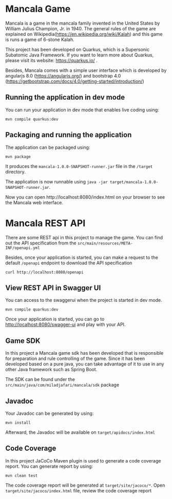 # Mancala Game

Mancala is a game in the mancala family invented in the United States by William Julius Champion, Jr. in 1940. 
The general rules of the game are explained on Wikipedia(https://en.wikipedia.org/wiki/Kalah) and this game is runs a game of 6-stone Kalah. 

This project has been developed on Quarkus, which is a Supersonic Subatomic Java Framework. 
If you want to learn more about Quarkus, please visit its website: https://quarkus.io/ .

Besides, Mancala comes with a simple user interface which is developed by angularjs 8.0 (https://angularjs.org/) and bootstrap 4.0 (https://getbootstrap.com/docs/4.0/getting-started/introduction/)

## Running the application in dev mode

You can run your application in dev mode that enables live coding using:
```shell script
mvn compile quarkus:dev
```

## Packaging and running the application

The application can be packaged using:
```shell script
mvn package
```
It produces the `mancala-1.0.0-SNAPSHOT-runner.jar` file in the `/target` directory.

The application is now runnable using `java -jar target/mancala-1.0.0-SNAPSHOT-runner.jar`.

Now you can open http://localhost:8080/index.html on your browser to see the Mancala web interface.

# Mancala REST API

There are some REST api in this project to manage the game. You can find out the API specification from the
`src/main/resources/META-INF/openapi.yml`

Besides, once your application is started, you can make a request to the default `/openapi` endpoint to download the API specification
```
curl http://localhost:8080/openapi
```

## View REST API in Swagger UI
You can access to the swaggerui when the project is started in dev mode. 
```shell script
mvn compile quarkus:dev
```
Once your application is started, you can go to [http://localhost:8080/swagger-ui]() and play with your API.

## Game SDK
In this project a Mancala game sdk has been developed that is responsible for preparation and rule controlling of the game. 
Since it has been developed based on a pure java, you can take advantage of it to use in any other Java framework such as Spring Boot.

The SDK can be found under the `src/main/java/com/miladjafari/mancala/sdk` package

## Javadoc
Your Javadoc can be generated by using: 
```shell script
mvn install
```
Afterward, the Javadoc will be available on `target/apidocs/index.html`

## Code Coverage 
In this project JaCoCo Maven plugin is used to generate a code coverage report. You can generate report by using:
```shell script
mvn clean test
```
The code coverage report will be generated at `target/site/jacoco/*`. Open `target/site/jacoco/index.html` file, review the code coverage report
